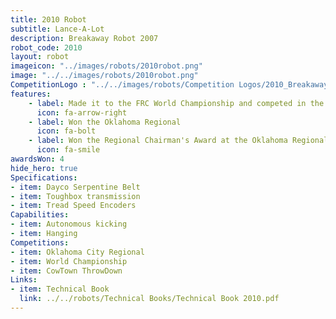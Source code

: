 ```yaml
---
title: 2010 Robot
subtitle: Lance-A-Lot
description: Breakaway Robot 2007
robot_code: 2010
layout: robot
imageicon: "../images/robots/2010robot.png"
image: "../../images/robots/2010robot.png"
CompetitionLogo : "../../images/robots/Competition Logos/2010_Breakaway.svg"
features:
    - label: Made it to the FRC World Championship and competed in the Archimedes Division
      icon: fa-arrow-right
    - label: Won the Oklahoma Regional
      icon: fa-bolt 
    - label: Won the Regional Chairman's Award at the Oklahoma Regional
      icon: fa-smile
awardsWon: 4
hide_hero: true
Specifications:
- item: Dayco Serpentine Belt
- item: Toughbox transmission
- item: Tread Speed Encoders
Capabilities:
- item: Autonomous kicking
- item: Hanging
Competitions:
- item: Oklahoma City Regional
- item: World Championship
- item: CowTown ThrowDown
Links:
- item: Technical Book
  link: ../../robots/Technical Books/Technical Book 2010.pdf
---
```



